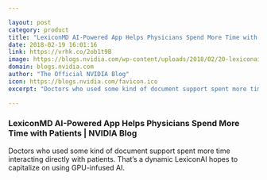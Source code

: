 ```yaml
---

layout: post
category: product
title: "LexiconMD AI-Powered App Helps Physicians Spend More Time with Patients"
date: 2018-02-19 16:01:16
link: https://vrhk.co/2ob1t9B
image: https://blogs.nvidia.com/wp-content/uploads/2018/02/20-lexiconai-doctor-computer.jpg
domain: blogs.nvidia.com
author: "The Official NVIDIA Blog"
icon: https://blogs.nvidia.com/favicon.ico
excerpt: "Doctors who used some kind of document support spent more time interacting directly with patients. That’s a dynamic LexiconAI hopes to capitalize on using GPU-infused AI."

---
```


### LexiconMD AI-Powered App Helps Physicians Spend More Time with Patients | NVIDIA Blog

Doctors who used some kind of document support spent more time interacting directly with patients. That’s a dynamic LexiconAI hopes to capitalize on using GPU-infused AI.